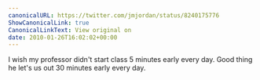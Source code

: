 ```yaml
---
canonicalURL: https://twitter.com/jmjordan/status/8240175776
ShowCanonicalLink: true
CanonicalLinkText: View original on
date: 2010-01-26T16:02:02+00:00
---
```

I wish my professor didn't start class 5 minutes early every day. Good thing he let's us out 30 minutes early every day.